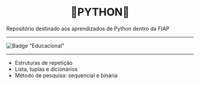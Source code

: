 <h1 align=center>🐍PYTHON🐍</h1>
Repositório destinado aos aprendizados de Python dentro da FIAP

__________________________________________________________________________________________________________________________________________

![Badge "Educacional"](http://img.shields.io/static/v1?label=Educacional&message=python&color=BLUE&style=for-the-badge)

__________________________________________________________________________________________________________________________________________

* Estruturas de repetição
* Lista, tuplas e dicionários
* Método de pesquisa: sequencial e binária
